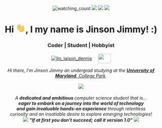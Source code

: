<p align="center">
	<img src="https://komarev.com/ghpvc/?username=jinson-j&color=brightgreen" alt="watching_count" />
	<img src="https://img.shields.io/badge/Age: -18-blue" />
	<img src="https://img.shields.io/badge/Lives: -Chester Springs-success" />
	<img src="https://img.shields.io/badge/Main Focus: -Machine Learning @ UMD-red" />
</p>

<h1 align="center">Hi <img src="https://raw.githubusercontent.com/ABSphreak/ABSphreak/master/gifs/Hi.gif" width="30px">, I my name is Jinson Jimmy! :) </h1> 
	<h3 align="center">Coder | Student | Hobbyist</h3>
		<p align="center">
			<a href="https://www.linkedin.com/in/jinsonjimmy/" target="blank"><img align="center" src="https://cdn-icons-png.flaticon.com/512/174/174857.png" alt="lin_jaison_dennis" height="30" width="40" /></a>  
			&nbsp;
			&nbsp;
			<a href = "mailto: jinson.jimmy05@gmail.com"><img align="center" src="https://seeklogo.com/images/G/gmail-new-2020-logo-32DBE11BB4-seeklogo.com.png" height="30" width="40" /></a>
		</p>

<p align="center">
	<em>
	    Hi there, I'm Jinson Jimmy an undergrad studying at the <a href="https://www.cs.umd.edu/" target="_blank"> <b>University of Maryland</b>, College Park</a>. <br><br>
	    <img src="https://media1.tenor.com/m/DimzPZMypFcAAAAd/laptop.gif" width="100px"> <br>
	    <br>
	    A <b>dedicated and ambitious </b> computer science student that is... 
	    <br>
	    <b> eager to embark on a journey into the world of technology 
	    <br>
	    and gain invaluable hands-on experience</b> through relentless 
	    <br>
	    curiosity and an insatiable desire to explore emerging technologies!
	</em> 
	<br> 
	<img src="https://media.tenor.com/bWUeVRqW9-IAAAAi/fast-cat-cat-excited.gif" width="50" /> 
	<b><i align="center">"If at first you don't succeed; call it version 1.0"</i></b> 
	<img src="https://media.tenor.com/bWUeVRqW9-IAAAAi/fast-cat-cat-excited.gif" width="50" />
</p>



